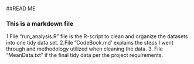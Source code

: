 ##READ ME
### This is a markdown file

1.File “run_analysis.R” file is the R-script to clean and organize the datasets into one tidy data set.
2.File ”CodeBook.md’ explains the steps I went through and methodology  utilized when cleaning the data.
3. File “MeanData.txt” if the final tidy data per the project requirements.